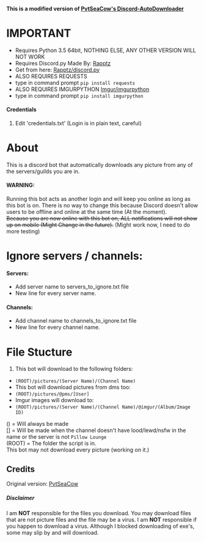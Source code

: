 #### This is a modified version of [PvtSeaCow's Discord-AutoDownloader](https://github.com/PvtSeaCow/Discord-AutoDownloader)

# IMPORTANT
- Requires Python 3.5 64bit, NOTHING ELSE, ANY OTHER VERSION WILL NOT WORK  
- Requires Discord.py Made By: [Rapptz](https://github.com/Rapptz)
 - Get from here: [Rapptz/discord.py](https://github.com/Rapptz/discord.py)
- ALSO REQUIRES REQUESTS  
 - type in command prompt `pip install requests`
- ALSO REQUIRES IMGURPYTHON [Imgur/imgurpython](https://github.com/Imgur/imgurpython)
 - type in command prompt `pip install imgurpython`

#### Credentials
1. Edit 'credentials.txt' (Login is in plain text, careful)

# About
This is a discord bot that automatically downloads any picture from any of the servers/guilds you are in.  
#### WARNING:  
Running this bot acts as another login and will keep you online as long as this bot is on. There is no way to change this because Discord doesn't allow users to be offline and online at the same time (At the moment).  
~~Because you are now online with this bot on, ALL notifications will not show up on mobile (Might Change in the future).~~ (Might work now, I need to do more testing)

# Ignore servers / channels:
#### Servers:
- Add server name to servers_to_ignore.txt file
- New line for every server name.

#### Channels:
- Add channel name to channels_to_ignore.txt file
- New line for every channel name.

# File Stucture
1. This bot will download to the following folders:  
 - `(ROOT)/pictures/(Server Name)/(Channel Name)`  
- This bot will download pictures from dms too:  
 - `(ROOT)/pictures/@pms/[User]`  
- Imgur images will download to: 
 - `(ROOT)/pictures/(Server Name)/(Channel Name)/@imgur/(Album/Image ID)`
 
() = Will always be made  
[] = Will be made when the channel doesn't have lood/lewd/nsfw in the name or the server is not `Pillow Lounge`  
(ROOT) = The folder the script is in.  
This bot may not download every picture (working on it.) 


## Credits

Original version: [PvtSeaCow](https://github.com/PvtSeaCow/Discord-AutoDownloader) 

##### Disclaimer
I am __NOT__ responsible for the files you download. You may download files that are not picture files and the file may be a virus. I am __NOT__ responsible if you happen to download a virus. Although I blocked downloading of exe's, some may slip by and will download.